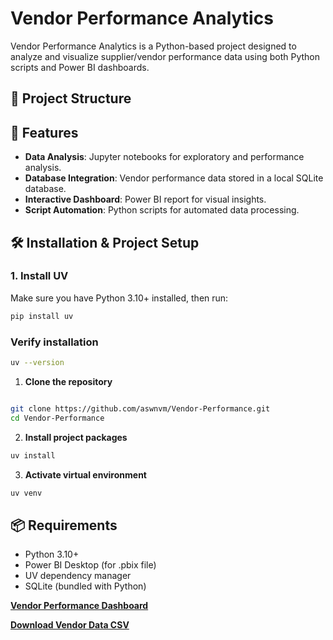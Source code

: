 # Vendor Performance Analytics

Vendor Performance Analytics is a Python-based project designed to analyze and visualize supplier/vendor performance data using both Python scripts and Power BI dashboards.

## 📂 Project Structure

## 🚀 Features

- **Data Analysis**: Jupyter notebooks for exploratory and performance analysis.
- **Database Integration**: Vendor performance data stored in a local SQLite database.
- **Interactive Dashboard**: Power BI report for visual insights.
- **Script Automation**: Python scripts for automated data processing.

## 🛠 Installation & Project Setup

### 1. Install UV

Make sure you have Python 3.10+ installed, then run:

```bash
pip install uv
```

### Verify installation

```bash
uv --version
```

1. **Clone the repository**

```bash

git clone https://github.com/aswnvm/Vendor-Performance.git
cd Vendor-Performance
   ```

2. **Install project packages**

```bash
uv install
```

3. **Activate virtual environment**

```bash
uv venv
```

## 📦 Requirements

- Python 3.10+
- Power BI Desktop (for .pbix file)
- UV dependency manager
- SQLite (bundled with Python)

[**Vendor Performance Dashboard**](https://app.powerbi.com/view?r=eyJrIjoiOGM5MzQ5YzktYzI5Mi00MDk3LWE3NmYtY2Y0YmEwOWNiNmYwIiwidCI6IjBmZGYwYzdmLTA2OWMtNDE0YS05MTM2LWQwZjRlYmIzMDliOSJ9)

[**Download Vendor Data CSV**](https://drive.google.com/file/d/1GwPlIw_FqaRvSgmaUZyPBd6pcsJrbhnQ/view?usp=sharing)
